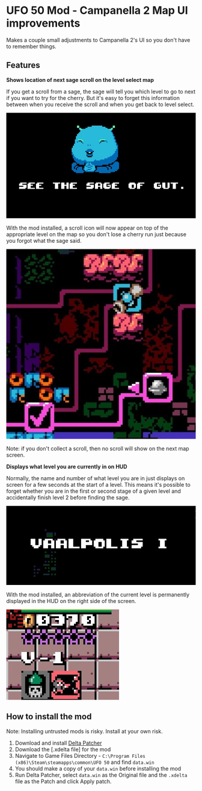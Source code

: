 # UFO 50 Mod - Campanella 2 Map UI improvements
Makes a couple small adjustments to Campanella 2's UI so you don't have to remember things.

## Features

**Shows location of next sage scroll on the level select map**

If you get a scroll from a sage, the sage will tell you which level to go to next if you want to try for the cherry. But it's easy to forget this information between when you receive the scroll and when you get back to level select.

![See the sage of Gut](/images/sage.jpg)

With the mod installed, a scroll icon will now appear on top of the appropriate level on the map so you don't lose a cherry run just because you forgot what the sage said.

![A scroll icon is on the Gut](/images/map_gut.jpg)

Note: if you don't collect a scroll, then no scroll will show on the next map screen. 

**Displays what level you are currently in on HUD**

Normally, the name and number of what level you are in just displays on screen for a few seconds at the start of a level. This means it's possible to forget whether you are in the first or second stage of a given level and accidentally finish level 2 before finding the sage.

![Vaalapolis I](/images/level_name.jpg)

With the mod installed, an abbreviation of the current level is permanently displayed in the HUD on the right side of the screen.

![V-1 displays under the star counter](/images/level_abbreviation.jpg)

## How to install the mod
Note: Installing untrusted mods is risky. Install at your own risk. 

1. Download and install [Delta Patcher](https://github.com/marco-calautti/DeltaPatcher/releases)
2. Download the [.xdelta file] for the mod
3. Navigate to Game Files Directory - `C:\Program Files (x86)\Steam\steamapps\common\UFO 50` and find `data.win`
4. You should make a copy of your `data.win` before installing the mod
5. Run Delta Patcher, select `data.win` as the Original file and the `.xdelta` file as the Patch and click Apply patch.

